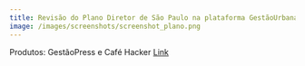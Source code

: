 ```yaml
---
title: Revisão do Plano Diretor de São Paulo na plataforma GestãoUrbanaSP
image: /images/screenshots/screenshot_plano.png
---
```


Produtos: GestãoPress e Café Hacker
<a href="http://gestaourbana.prefeitura.sp.gov.br">Link</a>
